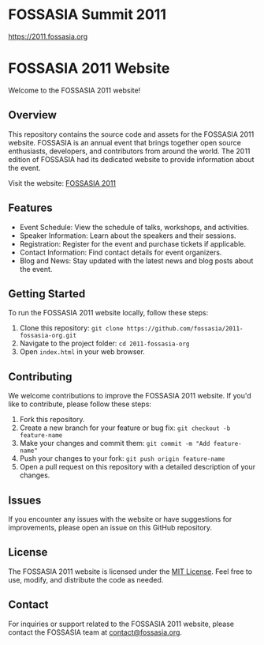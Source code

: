 FOSSASIA Summit 2011
==========

https://2011.fossasia.org

# FOSSASIA 2011 Website

Welcome to the FOSSASIA 2011 website!

## Overview

This repository contains the source code and assets for the FOSSASIA 2011 website. FOSSASIA is an annual event that brings together open source enthusiasts, developers, and contributors from around the world. The 2011 edition of FOSSASIA had its dedicated website to provide information about the event.

Visit the website: [FOSSASIA 2011](https://2011.fossasia.org)

## Features

- Event Schedule: View the schedule of talks, workshops, and activities.
- Speaker Information: Learn about the speakers and their sessions.
- Registration: Register for the event and purchase tickets if applicable.
- Contact Information: Find contact details for event organizers.
- Blog and News: Stay updated with the latest news and blog posts about the event.

## Getting Started

To run the FOSSASIA 2011 website locally, follow these steps:

1. Clone this repository: `git clone https://github.com/fossasia/2011-fossasia-org.git`
2. Navigate to the project folder: `cd 2011-fossasia-org`
3. Open `index.html` in your web browser.

## Contributing

We welcome contributions to improve the FOSSASIA 2011 website. If you'd like to contribute, please follow these steps:

1. Fork this repository.
2. Create a new branch for your feature or bug fix: `git checkout -b feature-name`
3. Make your changes and commit them: `git commit -m "Add feature-name"`
4. Push your changes to your fork: `git push origin feature-name`
5. Open a pull request on this repository with a detailed description of your changes.

## Issues

If you encounter any issues with the website or have suggestions for improvements, please open an issue on this GitHub repository.

## License

The FOSSASIA 2011 website is licensed under the [MIT License](LICENSE). Feel free to use, modify, and distribute the code as needed.

## Contact

For inquiries or support related to the FOSSASIA 2011 website, please contact the FOSSASIA team at [contact@fossasia.org](mailto:contact@fossasia.org).
```
